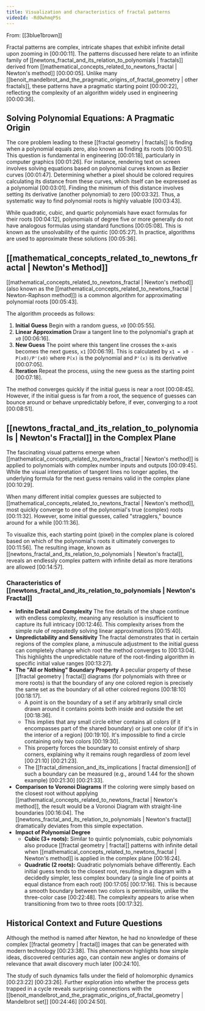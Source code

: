 ```yaml
---
title: Visualization and characteristics of fractal patterns
videoId: -RdOwhmqP5s
---
```


From: [[3blue1brown]] <br/> 

Fractal patterns are complex, intricate shapes that exhibit infinite detail upon zooming in <a class="yt-timestamp" data-t="00:00:11">[00:00:11]</a>. The patterns discussed here relate to an infinite family of [[newtons_fractal_and_its_relation_to_polynomials | fractals]] derived from [[mathematical_concepts_related_to_newtons_fractal | Newton's method]] <a class="yt-timestamp" data-t="00:00:05">[00:00:05]</a>. Unlike many [[benoit_mandelbrot_and_the_pragmatic_origins_of_fractal_geometry | other fractals]], these patterns have a pragmatic starting point <a class="yt-timestamp" data-t="00:00:22">[00:00:22]</a>, reflecting the complexity of an algorithm widely used in engineering <a class="yt-timestamp" data-t="00:00:36">[00:00:36]</a>.

## Solving Polynomial Equations: A Pragmatic Origin

The core problem leading to these [[fractal geometry | fractals]] is finding when a polynomial equals zero, also known as finding its roots <a class="yt-timestamp" data-t="00:00:51">[00:00:51]</a>. This question is fundamental in engineering <a class="yt-timestamp" data-t="00:01:18">[00:01:18]</a>, particularly in computer graphics <a class="yt-timestamp" data-t="00:01:26">[00:01:26]</a>. For instance, rendering text on screen involves solving equations based on polynomial curves known as Bezier curves <a class="yt-timestamp" data-t="00:01:47">[00:01:47]</a>. Determining whether a pixel should be colored requires calculating its distance from these curves, which itself can be expressed as a polynomial <a class="yt-timestamp" data-t="00:03:01">[00:03:01]</a>. Finding the minimum of this distance involves setting its derivative (another polynomial) to zero <a class="yt-timestamp" data-t="00:03:32">[00:03:32]</a>. Thus, a systematic way to find polynomial roots is highly valuable <a class="yt-timestamp" data-t="00:03:43">[00:03:43]</a>.

While quadratic, cubic, and quartic polynomials have exact formulas for their roots <a class="yt-timestamp" data-t="00:04:12">[00:04:12]</a>, polynomials of degree five or more generally do not have analogous formulas using standard functions <a class="yt-timestamp" data-t="00:05:08">[00:05:08]</a>. This is known as the unsolvability of the quintic <a class="yt-timestamp" data-t="00:05:27">[00:05:27]</a>. In practice, algorithms are used to approximate these solutions <a class="yt-timestamp" data-t="00:05:36">[00:05:36]</a>.

## [[mathematical_concepts_related_to_newtons_fractal | Newton's Method]]

[[mathematical_concepts_related_to_newtons_fractal | Newton's method]] (also known as the [[mathematical_concepts_related_to_newtons_fractal | Newton-Raphson method]]) is a common algorithm for approximating polynomial roots <a class="yt-timestamp" data-t="00:05:43">[00:05:43]</a>.

The algorithm proceeds as follows:
1.  **Initial Guess** Begin with a random guess, `x0` <a class="yt-timestamp" data-t="00:05:55">[00:05:55]</a>.
2.  **Linear Approximation** Draw a tangent line to the polynomial's graph at `x0` <a class="yt-timestamp" data-t="00:06:16">[00:06:16]</a>.
3.  **New Guess** The point where this tangent line crosses the x-axis becomes the next guess, `x1` <a class="yt-timestamp" data-t="00:06:19">[00:06:19]</a>. This is calculated by `x1 = x0 - P(x0)/P'(x0)` where `P(x)` is the polynomial and `P'(x)` is its derivative <a class="yt-timestamp" data-t="00:07:05">[00:07:05]</a>.
4.  **Iteration** Repeat the process, using the new guess as the starting point <a class="yt-timestamp" data-t="00:07:18">[00:07:18]</a>.

The method converges quickly if the initial guess is near a root <a class="yt-timestamp" data-t="00:08:45">[00:08:45]</a>. However, if the initial guess is far from a root, the sequence of guesses can bounce around or behave unpredictably before, if ever, converging to a root <a class="yt-timestamp" data-t="00:08:51">[00:08:51]</a>.

## [[newtons_fractal_and_its_relation_to_polynomials | Newton's Fractal]] in the Complex Plane

The fascinating visual patterns emerge when [[mathematical_concepts_related_to_newtons_fractal | Newton's method]] is applied to polynomials with complex number inputs and outputs <a class="yt-timestamp" data-t="00:09:45">[00:09:45]</a>. While the visual interpretation of tangent lines no longer applies, the underlying formula for the next guess remains valid in the complex plane <a class="yt-timestamp" data-t="00:10:29">[00:10:29]</a>.

When many different initial complex guesses are subjected to [[mathematical_concepts_related_to_newtons_fractal | Newton's method]], most quickly converge to one of the polynomial's true (complex) roots <a class="yt-timestamp" data-t="00:11:32">[00:11:32]</a>. However, some initial guesses, called "stragglers," bounce around for a while <a class="yt-timestamp" data-t="00:11:36">[00:11:36]</a>.

To visualize this, each starting point (pixel) in the complex plane is colored based on which of the polynomial's roots it ultimately converges to <a class="yt-timestamp" data-t="00:11:56">[00:11:56]</a>. The resulting image, known as [[newtons_fractal_and_its_relation_to_polynomials | Newton's fractal]], reveals an endlessly complex pattern with infinite detail as more iterations are allowed <a class="yt-timestamp" data-t="00:14:57">[00:14:57]</a>.

### Characteristics of [[newtons_fractal_and_its_relation_to_polynomials | Newton's Fractal]]

*   **Infinite Detail and Complexity** The fine details of the shape continue with endless complexity, meaning any resolution is insufficient to capture its full intricacy <a class="yt-timestamp" data-t="00:12:46">[00:12:46]</a>. This complexity arises from the simple rule of repeatedly solving linear approximations <a class="yt-timestamp" data-t="00:15:40">[00:15:40]</a>.
*   **Unpredictability and Sensitivity** The fractal demonstrates that in certain regions of the complex plane, a minuscule adjustment to the initial guess can completely change which root the method converges to <a class="yt-timestamp" data-t="00:13:04">[00:13:04]</a>. This highlights the unpredictable nature of the root-finding algorithm in specific initial value ranges <a class="yt-timestamp" data-t="00:13:27">[00:13:27]</a>.
*   **The "All or Nothing" Boundary Property** A peculiar property of these [[fractal geometry | fractal]] diagrams (for polynomials with three or more roots) is that the boundary of any one colored region is precisely the same set as the boundary of all other colored regions <a class="yt-timestamp" data-t="00:18:10">[00:18:10]</a> <a class="yt-timestamp" data-t="00:18:17">[00:18:17]</a>.
    *   A point is on the boundary of a set if any arbitrarily small circle drawn around it contains points both inside and outside the set <a class="yt-timestamp" data-t="00:18:36">[00:18:36]</a>.
    *   This implies that any small circle either contains all colors (if it encompasses part of the shared boundary) or just one color (if it's in the interior of a region) <a class="yt-timestamp" data-t="00:19:10">[00:19:10]</a>. It's impossible to find a circle containing only two colors <a class="yt-timestamp" data-t="00:19:30">[00:19:30]</a>.
    *   This property forces the boundary to consist entirely of sharp corners, explaining why it remains rough regardless of zoom level <a class="yt-timestamp" data-t="00:21:10">[00:21:10]</a> <a class="yt-timestamp" data-t="00:21:23">[00:21:23]</a>.
    *   The [[fractal_dimension_and_its_implications | fractal dimension]] of such a boundary can be measured (e.g., around 1.44 for the shown example) <a class="yt-timestamp" data-t="00:21:30">[00:21:30]</a> <a class="yt-timestamp" data-t="00:21:33">[00:21:33]</a>.
*   **Comparison to Voronoi Diagrams** If the coloring were simply based on the closest root without applying [[mathematical_concepts_related_to_newtons_fractal | Newton's method]], the result would be a Voronoi Diagram with straight-line boundaries <a class="yt-timestamp" data-t="00:16:04">[00:16:04]</a>. The [[newtons_fractal_and_its_relation_to_polynomials | Newton's fractal]] dramatically deviates from this simple expectation.
*   **Impact of Polynomial Degree**
    *   **Cubic (3+ roots):** Similar to quintic polynomials, cubic polynomials also produce [[fractal geometry | fractal]] patterns with infinite detail when [[mathematical_concepts_related_to_newtons_fractal | Newton's method]] is applied in the complex plane <a class="yt-timestamp" data-t="00:16:24">[00:16:24]</a>.
    *   **Quadratic (2 roots):** Quadratic polynomials behave differently. Each initial guess tends to the closest root, resulting in a diagram with a decidedly simpler, less complex boundary (a single line of points at equal distance from each root) <a class="yt-timestamp" data-t="00:17:05">[00:17:05]</a> <a class="yt-timestamp" data-t="00:17:16">[00:17:16]</a>. This is because a smooth boundary between two colors is permissible, unlike the three-color case <a class="yt-timestamp" data-t="00:22:48">[00:22:48]</a>. The complexity appears to arise when transitioning from two to three roots <a class="yt-timestamp" data-t="00:17:32">[00:17:32]</a>.

## Historical Context and Future Questions

Although the method is named after Newton, he had no knowledge of these complex [[fractal geometry | fractal]] images that can be generated with modern technology <a class="yt-timestamp" data-t="00:23:38">[00:23:38]</a>. This phenomenon highlights how simple ideas, discovered centuries ago, can contain new angles or domains of relevance that await discovery much later <a class="yt-timestamp" data-t="00:24:10">[00:24:10]</a>.

The study of such dynamics falls under the field of holomorphic dynamics <a class="yt-timestamp" data-t="00:23:22">[00:23:22]</a> <a class="yt-timestamp" data-t="00:23:26">[00:23:26]</a>. Further exploration into whether the process gets trapped in a cycle reveals surprising connections with the [[benoit_mandelbrot_and_the_pragmatic_origins_of_fractal_geometry | Mandelbrot set]] <a class="yt-timestamp" data-t="00:24:46">[00:24:46]</a> <a class="yt-timestamp" data-t="00:24:50">[00:24:50]</a>.